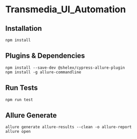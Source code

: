 # Transmedia_UI_Automation

## Installation
    npm install

## Plugins & Dependencies
    npm install --save-dev @shelex/cypress-allure-plugin
    npm install -g allure-commandline

## Run Tests
    npm run test

## Allure Generate
    allure generate allure-results --clean -o allure-report
    allure open
